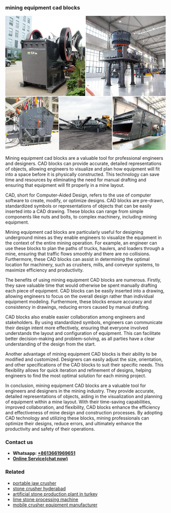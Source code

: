 <h3>mining equipment cad blocks</h3><img src='1708408365.jpg' alt=''><p>Mining equipment cad blocks are a valuable tool for professional engineers and designers. CAD blocks can provide accurate, detailed representations of objects, allowing engineers to visualize and plan how equipment will fit into a space before it is physically constructed. This technology can save time and resources by eliminating the need for manual drafting and ensuring that equipment will fit properly in a mine layout.</p><p>CAD, short for Computer-Aided Design, refers to the use of computer software to create, modify, or optimize designs. CAD blocks are pre-drawn, standardized symbols or representations of objects that can be easily inserted into a CAD drawing. These blocks can range from simple components like nuts and bolts, to complex machinery, including mining equipment.</p><p>Mining equipment cad blocks are particularly useful for designing underground mines as they enable engineers to visualize the equipment in the context of the entire mining operation. For example, an engineer can use these blocks to plan the paths of trucks, haulers, and loaders through a mine, ensuring that traffic flows smoothly and there are no collisions. Furthermore, these CAD blocks can assist in determining the optimal location for machinery, such as crushers, mills, and conveyor systems, to maximize efficiency and productivity.</p><p>The benefits of using mining equipment CAD blocks are numerous. Firstly, they save valuable time that would otherwise be spent manually drafting each piece of equipment. CAD blocks can be easily inserted into a drawing, allowing engineers to focus on the overall design rather than individual equipment modeling. Furthermore, these blocks ensure accuracy and consistency in drawings, reducing errors caused by manual drafting.</p><p>CAD blocks also enable easier collaboration among engineers and stakeholders. By using standardized symbols, engineers can communicate their design intent more effectively, ensuring that everyone involved understands the layout and configuration of equipment. This can facilitate better decision-making and problem-solving, as all parties have a clear understanding of the design from the start.</p><p>Another advantage of mining equipment CAD blocks is their ability to be modified and customized. Designers can easily adjust the size, orientation, and other specifications of the CAD blocks to suit their specific needs. This flexibility allows for quick iteration and refinement of designs, helping engineers to find the most optimal solution for each mining project.</p><p>In conclusion, mining equipment CAD blocks are a valuable tool for engineers and designers in the mining industry. They provide accurate, detailed representations of objects, aiding in the visualization and planning of equipment within a mine layout. With their time-saving capabilities, improved collaboration, and flexibility, CAD blocks enhance the efficiency and effectiveness of mine design and construction processes. By adopting CAD technology and utilizing these blocks, mining professionals can optimize their designs, reduce errors, and ultimately enhance the productivity and safety of their operations.</p><h3>Contact us</h3><ul><li><strong>Whatsapp:&nbsp;<a href="https://wa.me/8613661969651">+8613661969651</a></strong></li><li><a href="https://swt.shibang-china.com/?git&amp;zhl&amp;mining equipment cad blocks"><strong>Online Service(chat now)</strong></a></li></ul><h3>Related</h3><ul><li><a href='portable jaw crusher.md'>portable jaw crusher</a></li><li><a href='stone crusher hyderabad.md'>stone crusher hyderabad</a></li><li><a href='artificial stone production plant in turkey.md'>artificial stone production plant in turkey</a></li><li><a href='lime stone processing machine.md'>lime stone processing machine</a></li><li><a href='mobile crusher equipment manufacturer.md'>mobile crusher equipment manufacturer</a></li></ul>